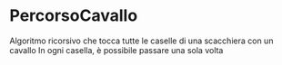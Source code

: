 # PercorsoCavallo
 
Algoritmo ricorsivo che tocca tutte le caselle di una scacchiera con un cavallo
In ogni casella, è possibile passare una sola volta